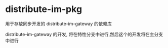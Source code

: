 # distribute-im-pkg

用于存放同步开发的 distribute-im-gateway 的依赖库

distribute-im-gateway 的开发, 将在特性分支中进行,然后这个的开发将在主分支中进行